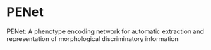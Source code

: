 # PENet
PENet: A phenotype encoding network for automatic extraction and representation of morphological discriminatory information

